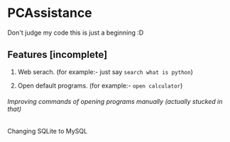# PCAssistance


Don't judge my code this is just a beginning :D

## Features [incomplete]
1. Web serach. (for example:- just say `search what is python`)

2. Open default programs. (for example:- `open calculator`)

###### Improving commands of opening programs manually (actually stucked in that)

Changing SQLite to MySQL
